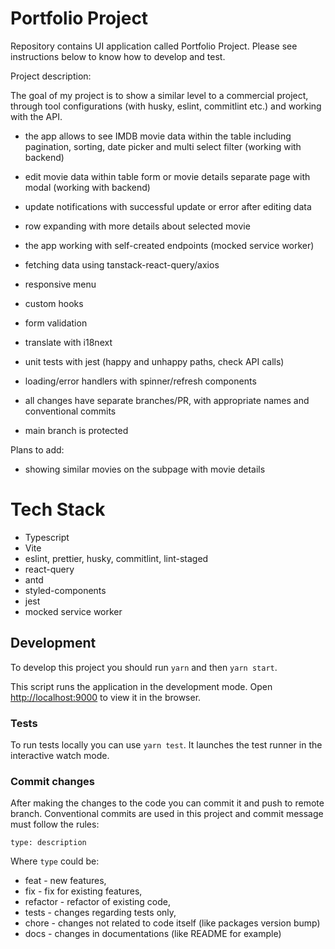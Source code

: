 # Portfolio Project

Repository contains UI application called Portfolio Project.
Please see instructions below to know how to develop and test.

Project description:

The goal of my project is to show a similar level to a commercial project, through tool configurations (with husky, eslint, commitlint etc.) and working with the API.

- the app allows to see IMDB movie data within the table including pagination, sorting, date picker and multi select filter (working with backend)
- edit movie data within table form or movie details separate page with modal (working with backend)
- update notifications with successful update or error after editing data
- row expanding with more details about selected movie
- the app working with self-created endpoints (mocked service worker)
- fetching data using tanstack-react-query/axios
- responsive menu
- custom hooks
- form validation
- translate with i18next
- unit tests with jest (happy and unhappy paths, check API calls)
- loading/error handlers with spinner/refresh components

- all changes have separate branches/PR, with appropriate names and conventional commits
- main branch is protected

Plans to add:
- showing similar movies on the subpage with movie details

# Tech Stack
- Typescript
- Vite
- eslint, prettier, husky, commitlint, lint-staged
- react-query
- antd
- styled-components
- jest
- mocked service worker

## Development
To develop this project you should run `yarn` and then `yarn start`.

This script runs the application in the development mode. Open [http://localhost:9000](http://localhost:9000) to view it in the browser.

### Tests

To run tests locally you can use `yarn test`. It launches the test runner in the interactive watch mode.

### Commit changes
After making the changes to the code you can commit it and push to remote branch. Conventional commits are used in this project and commit message must follow the rules:

`type: description`

Where `type` could be:
- feat - new features,
- fix - fix for existing features,
- refactor - refactor of existing code,
- tests - changes regarding tests only,
- chore - changes not related to code itself (like packages version bump)
- docs - changes in documentations (like README for example)
